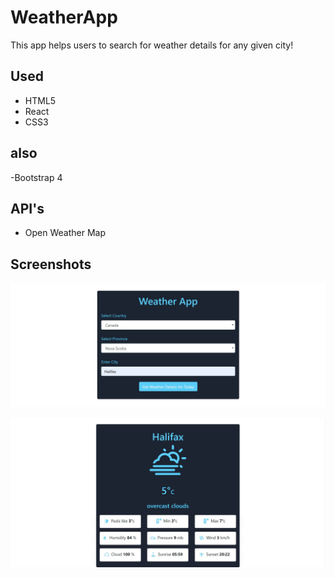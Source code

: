 # WeatherApp

This app helps users to search for weather details for any given city!<br/> 

## Used

- HTML5
- React
- CSS3

## also

-Bootstrap 4

## API's

- Open Weather Map 


## Screenshots

![WeatherApp](demo/1.jpg)<br/>

![WeatherApp Picture](demo/2.jpg)<br/>

